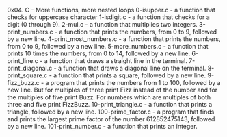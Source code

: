 0x04. C - More functions, more nested loops 0-isupper.c - a function that checks for uppercase character 1-isdigit.c - a function that checks for a digit (0 through 9). 2-mul.c - a function that multiplies two integers. 3-print_numbers.c - a function that prints the numbers, from 0 to 9, followed by a new line. 4-print_most_numbers.c - a function that prints the numbers, from 0 to 9, followed by a new line. 5-more_numbers.c - a function that prints 10 times the numbers, from 0 to 14, followed by a new line. 6-print_line.c - a function that draws a straight line in the terminal. 7-print_diagonal.c - a function that draws a diagonal line on the terminal. 8-print_square.c - a function that prints a square, followed by a new line. 9-fizz_buzz.c - a program that prints the numbers from 1 to 100, followed by a new line. But for multiples of three print Fizz instead of the number and for the multiples of five print Buzz. For numbers which are multiples of both three and five print FizzBuzz. 10-print_triangle.c - a function that prints a triangle, followed by a new line. 100-prime_factor.c - a program that finds and prints the largest prime factor of the number 612852475143, followed by a new line. 101-print_number.c - a function that prints an integer.
